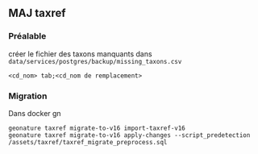 ## MAJ taxref

### Préalable

créer le fichier des taxons manquants dans `data/services/postgres/backup/missing_taxons.csv`

```
<cd_nom> tab;<cd_nom de remplacement>
```
### Migration

Dans docker gn

```
geonature taxref migrate-to-v16 import-taxref-v16
geonature taxref migrate-to-v16 apply-changes --script_predetection /assets/taxref/taxref_migrate_preprocess.sql
```